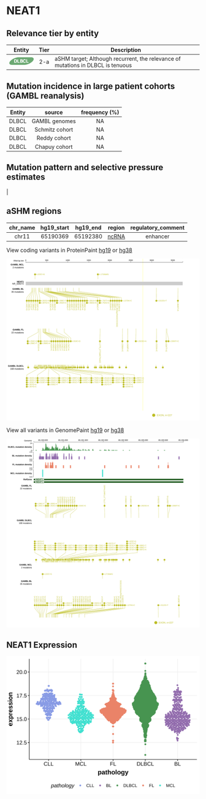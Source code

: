 # NEAT1

## Relevance tier by entity

|Entity|Tier|Description                              |
|:------:|:----:|-----------------------------------------|
|![DLBCL](images/icons/DLBCL_tier2.png) |2-a | aSHM target; Although recurrent, the relevance of mutations in DLBCL is tenuous |

## Mutation incidence in large patient cohorts (GAMBL reanalysis)

|Entity|source        |frequency (%)|
|:------:|:--------------:|:-------------:|
|DLBCL |GAMBL genomes |NA           |
|DLBCL |Schmitz cohort|NA           |
|DLBCL |Reddy cohort  |NA           |
|DLBCL |Chapuy cohort |NA           |

## Mutation pattern and selective pressure estimates

|

## aSHM regions

|chr_name|hg19_start|hg19_end|region                                                                                      |regulatory_comment|
|:--------:|:----------:|:--------:|:--------------------------------------------------------------------------------------------:|:------------------:|
|chr11   |65190369  |65192380|[ncRNA](https://genome.ucsc.edu/s/rdmorin/GAMBL%20hg19?position=chr11%3A65190369%2D65192380)|enhancer          |


View coding variants in ProteinPaint [hg19](https://morinlab.github.io/LLMPP/GAMBL/NEAT1_protein.html)  or [hg38](https://morinlab.github.io/LLMPP/GAMBL/NEAT1_protein_hg38.html)

![image](images/proteinpaint/NEAT1_NR_028272.svg)

View all variants in GenomePaint [hg19](https://morinlab.github.io/LLMPP/GAMBL/NEAT1.html)  or [hg38](https://morinlab.github.io/LLMPP/GAMBL/NEAT1_hg38.html)

![image](images/proteinpaint/NEAT1.svg)
## NEAT1 Expression
![image](images/gene_expression/NEAT1_by_pathology.svg)
<!-- ORIGIN: arthurGenomewideDiscoverySomatic2018 -->
<!-- DLBCL: arthurGenomewideDiscoverySomatic2018 -->
